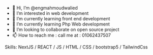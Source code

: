 - 👋 Hi, I’m @engmahmoudwalied
- 👀 I’m interested in web development
- 🌱 I’m currently learning front end development
- 🌱 I’m currently learning Php Web development
- 💞️ I’m looking to collaborate on open source project 
- 📫 How to reach me : call me at : 01062437507
  
Skills: NextJS / REACT / JS / HTML / CSS / bootstrap5 / TailwindCss
<!---
engmahmoudwalied/engmahmoudwalied is a ✨ special ✨ repository because its `README.md` (this file) appears on your GitHub profile.
You can click the Preview link to take a look at your changes.
--->
